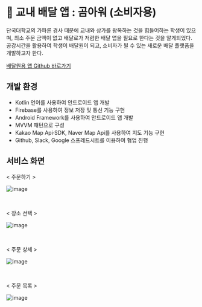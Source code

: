 # 🐻 교내 배달 앱 : 곰아워 (소비자용)

단국대학교의 가파른 경사 때문에 교내와 상가를 왕복하는 것을 힘들어하는 학생이 있으며, 최소 주문 금액이 없고 배달료가 저렴한 배달 앱을 필요로 한다는 것을 알게되었다. 공강시간을 활용하여 학생이 배달원이 되고, 소비자가 될 수 있는 새로운 배달 플랫폼을 개발하고자 한다.

[배달원용 앱 Github 바로가기](https://github.com/Jangeunhye/GomourDeliveryApp)


## 개발 환경 
- Kotlin 언어를 사용하여 안드로이드 앱 개발
- Firebase를 사용하여 정보 저장 및 통신 기능 구현
- Android Framework를 사용하여 안드로이드 앱 개발
- MVVM 패턴으로 구성
- Kakao Map Api·SDK, Naver Map Api를 사용하여 지도 기능 구현
- Github, Slack, Google 스프레드시트를 이용하여 협업 진행


## 서비스 화면

< 주문하기 >

![image](https://github.com/Jangeunhye/GomourApp/assets/65762430/4c488548-96f9-4134-a96b-047ef7d615f3)

<br>

< 장소 선택 >

![image](https://github.com/Jangeunhye/GomourApp/assets/65762430/fd493db9-e177-4ee6-82e9-0852a784d047)

<br>

< 주문 상세 >

![image](https://github.com/Jangeunhye/GomourApp/assets/65762430/341ede61-a036-45f4-8add-7c3ed612f68a)

<br>

< 주문 목록 >

![image](https://github.com/Jangeunhye/GomourApp/assets/65762430/c0b6e6fd-bc66-4079-807e-85fe41341a25)



